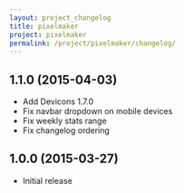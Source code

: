 ```yaml
---
layout: project_changelog
title: pixelmaker
project: pixelmaker
permalink: /project/pixelmaker/changelog/
---
```


## 1.1.0 (2015-04-03)
* Add Devicons 1.7.0
* Fix navbar dropdown on mobile devices
* Fix weekly stats range
* Fix changelog ordering

## 1.0.0 (2015-03-27)
* Initial release
